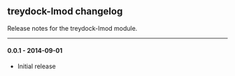 ## treydock-lmod changelog

Release notes for the treydock-lmod module.

------------------------------------------

#### 0.0.1 - 2014-09-01

* Initial release
